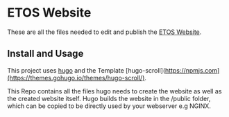 # ETOS Website

These are all the files needed to edit and publish the [ETOS Website](https://etos.pro).

## Install and Usage

This project uses [hugo](https://github.com/gohugoio/hugo) and the Template [hugo-scroll](https://npmjs.com](https://themes.gohugo.io/themes/hugo-scroll/).

This Repo contains all the files hugo needs to create the website as well as the created website itself. Hugo builds the website in the /public folder, which can be copied to be directly used by your webserver e.g NGINX.
